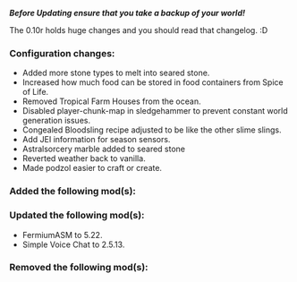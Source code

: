 ***Before Updating ensure that you take a backup of your world!***

The 0.10r holds huge changes and you should read that changelog. :D

### **__Configuration changes:__**
* Added more stone types to melt into seared stone.
* Increased how much food can be stored in food containers from Spice of Life.
* Removed Tropical Farm Houses from the ocean.
* Disabled player-chunk-map in sledgehammer to prevent constant world generation issues.
* Congealed Bloodsling recipe adjusted to be like the other slime slings.
* Add JEI information for season sensors.
* Astralsorcery marble added to seared stone
* Reverted weather back to vanilla.
* Made podzol easier to craft or create.

### **__Added the following mod(s):__**

### **__Updated the following mod(s):__**
* FermiumASM to 5.22.
* Simple Voice Chat to 2.5.13.

### **__Removed the following mod(s):__**
